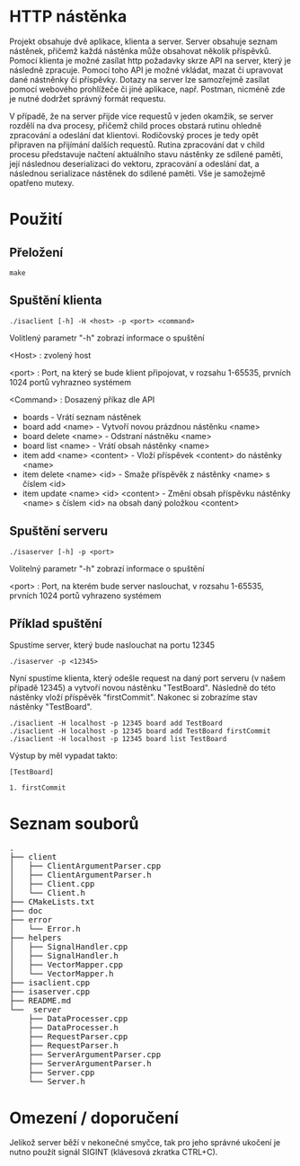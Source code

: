 # HTTP nástěnka

Projekt obsahuje dvě aplikace, klienta a server.
Server obsahuje seznam nástěnek, přičemž každá nástěnka může obsahovat několik příspěvků.
Pomocí klienta je možné zasílat http požadavky skrze API na server, který je následně zpracuje. 
Pomocí toho API je možné vkládat, mazat či upravovat dané nástněnky či příspěvky.
Dotazy na server lze samozřejmě zasílat pomocí webového prohlížeče či jiné aplikace, např. Postman,
nicméně zde je nutné dodržet správný formát requestu.

V případě, že na server přijde více requestů v jeden okamžik, se server rozdělí na dva procesy, přičemž child proces obstará rutinu ohledně zpracování a odeslání dat klientovi.
Rodičovský proces je tedy opět připraven na přijímání dalších requestů. Rutina zpracování dat
v child procesu představuje načtení aktuálního stavu nástěnky ze sdílené paměti, její následnou
deserializaci do vektoru, zpracování a odeslání dat, a následnou serializace nástěnek do sdílené paměti. 
 Vše je samožejmě opatřeno mutexy.
 

# Použití
## Přeložení
```
make 
```
## Spuštění klienta
```
./isaclient [-h] -H <host> -p <port> <command>
```
Volitlený parametr "-h" zobrazí informace o spuštění

&#60;Host&#62; : zvolený host

&#60;port&#62; : Port, na který se bude klient připojovat, v rozsahu 1-65535, prvních 1024 portů vyhrazneo systémem

&#60;Command&#62; : Dosazený příkaz dle API

* boards -  Vrátí seznam nástěnek
* board add &#60;name&#62; - Vytvoří novou prázdnou nástěnku &#60;name&#62;
* board delete &#60;name&#62; - Odstraní nástněku &#60;name&#62;
* board list &#60;name&#62; - Vrátí obsah nástěnky &#60;name&#62;
* item add &#60;name&#62; &#60;content&#62; - Vloží příspěvek &#60;content&#62; do nástěnky &#60;name&#62;
* item delete &#60;name&#62; &#60;id&#62; - Smaže příspěvěk z nástěnky &#60;name&#62; s číslem &#60;id&#62;
* item update &#60;name&#62; &#60;id&#62; &#60;content&#62; - Změní obsah příspěvku nástěnky &#60;name&#62; s číslem &#60;id&#62;
na obsah daný položkou &#60;content&#62;

## Spuštění serveru
```
./isaserver [-h] -p <port> 
```
Volitelný parametr "-h" zobrazí informace o spuštění

&#60;port&#62; : Port, na kterém bude server naslouchat, v rozsahu 1-65535, prvních 1024 portů vyhrazeno systémem

## Příklad spuštění
Spustíme server, který bude naslouchat na portu 12345
```
./isaserver -p <12345> 
```
Nyní spustíme klienta, který odešle request na daný port serveru (v našem případě 12345) a vytvoří novou nástěnku "TestBoard".
Následně do této nástěnky vloží příspěvěk "firstCommit".
Nakonec si zobrazíme stav nástěnky "TestBoard".
```
./isaclient -H localhost -p 12345 board add TestBoard
./isaclient -H localhost -p 12345 board add TestBoard firstCommit
./isaclient -H localhost -p 12345 board list TestBoard
```
Výstup by měl vypadat takto:
```
[TestBoard]

1. firstCommit
```

# Seznam souborů
<pre>
.
├── client
│   ├── ClientArgumentParser.cpp
│   ├── ClientArgumentParser.h
│   ├── Client.cpp
│   └── Client.h
├── CMakeLists.txt
├── doc
├── error
│   └── Error.h
├── helpers
│   ├── SignalHandler.cpp
│   ├── SignalHandler.h 
│   ├── VectorMapper.cpp
│   └── VectorMapper.h
├── isaclient.cpp
├── isaserver.cpp
├── README.md
└──  server
    ├── DataProcesser.cpp
    ├── DataProcesser.h
    ├── RequestParser.cpp
    ├── RequestParser.h
    ├── ServerArgumentParser.cpp
    ├── ServerArgumentParser.h
    ├── Server.cpp
    └── Server.h
</pre>

# Omezení / doporučení
Jelikož server běží v nekonečné smyčce, tak pro jeho správné ukočení 
je nutno použít signál SIGINT (klávesová zkratka CTRL+C).